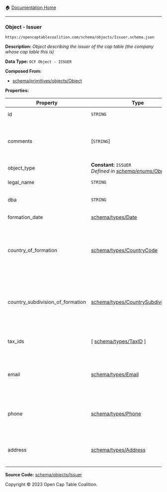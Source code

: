:house: [Documentation Home](../../../README.md)

---

### Object - Issuer

`https://opencaptablecoalition.com/schema/objects/Issuer.schema.json`

**Description:** _Object describing the issuer of the cap table (the company whose cap table this is)_

**Data Type:** `OCF Object - ISSUER`

**Composed From:**

- [schema/primitives/objects/Object](../primitives/objects/Object.md)

**Properties:**

| Property                         | Type                                                                                      | Description                                                                     | Required   |
| -------------------------------- | ----------------------------------------------------------------------------------------- | ------------------------------------------------------------------------------- | ---------- |
| id                               | `STRING`                                                                                  | Identifier for the object                                                       | `REQUIRED` |
| comments                         | [`STRING`]                                                                                | Unstructured text comments related to and stored for the object                 | -          |
| object_type                      | **Constant:** `ISSUER`</br>_Defined in [schema/enums/ObjectType](../enums/ObjectType.md)_ | Object type field                                                               | `REQUIRED` |
| legal_name                       | `STRING`                                                                                  | Legal name of the issuer                                                        | `REQUIRED` |
| dba                              | `STRING`                                                                                  | Doing Business As name                                                          | -          |
| formation_date                   | [schema/types/Date](../types/Date.md)                                                     | Date of formation                                                               | `REQUIRED` |
| country_of_formation             | [schema/types/CountryCode](../types/CountryCode.md)                                       | The country where the issuer company was legally formed (ISO 3166-1 alpha-2)    | `REQUIRED` |
| country_subdivision_of_formation | [schema/types/CountrySubdivisionCode](../types/CountrySubdivisionCode.md)                 | The state, province, or subdivision where the issuer company was legally formed | -          |
| tax_ids                          | [ [schema/types/TaxID](../types/TaxID.md) ]                                               | The tax ids for this issuer company                                             | -          |
| email                            | [schema/types/Email](../types/Email.md)                                                   | A work email that the issuer company can be reached at                          | -          |
| phone                            | [schema/types/Phone](../types/Phone.md)                                                   | A phone number that the issuer company can be reached at                        | -          |
| address                          | [schema/types/Address](../types/Address.md)                                               | The headquarters address of the issuing company                                 | -          |

**Source Code:** [schema/objects/Issuer](../../../../schema/objects/Issuer.schema.json)

Copyright © 2023 Open Cap Table Coalition.
